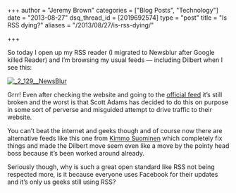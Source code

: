 +++
author = "Jeremy Brown"
categories = ["Blog Posts", "Technology"]
date = "2013-08-27"
dsq_thread_id = [2019692574]
type = "post"
title = "Is RSS dying?"
aliases = "/2013/08/27/is-rss-dying/"

+++

So today I open up my RSS reader (I migrated to News­blur after Google killed Reader) and I’m brows­ing my usual feeds — includ­ing Dil­bert when I see this:

[![_2_129__NewsBlur](/uploads/2_129__NewsBlur.png)][1]

Grrr! Even after check­ing the web­site and going to the [offi­cial feed][2] it’s still bro­ken and the worst is that Scott Adams has decided to do this on pur­pose in some sort of per­verse and mis­guided attempt to drive traf­fic to their website.

You can’t beat the inter­net and geeks though and of course now there are alter­na­tive feeds like this one from [Kimmo Suomi­nen][3] which com­pletely fix things and made the Dil­bert move seem even like a move by the pointy head boss because it’s been worked around already.

Seri­ously though, why is such a great open stan­dard like RSS not being respected more, is it because every­one uses Face­book for their updates and it’s only us geeks still using RSS?

 [1]: /uploads/2_129__NewsBlur.png
 [2]: http://feed.dilbert.com/dilbert/daily_strip
 [3]: https://kimmo.suominen.com/blog/2013/06/dilbert-rss/
